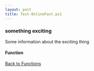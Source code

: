 ```yaml
---
layout: post
title: Test-OnlineFast.ps1
---
```


### something exciting

Some information about the exciting thing

#### Function

<script async src="https://gist-it.appspot.com/github.com/BanterBoy/scripts-blog/blob/master/PowerShell/functions/Test-OnlineFast.ps1"></script>

<a href="/menu/_pages/functions.html">Back to Functions</a>
